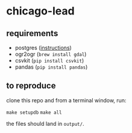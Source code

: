 # chicago-lead

## requirements

* postgres ([instructions](http://exponential.io/blog/2015/02/21/install-postgresql-on-mac-os-x-via-brew/))
* ogr2ogr (`brew install gdal`) 
* csvkit (`pip install csvkit`)
* pandas (`pip install pandas`)

## to reproduce

clone this repo and from a terminal window, run:

`make setupdb`
`make all`

the files should land in `output/`.